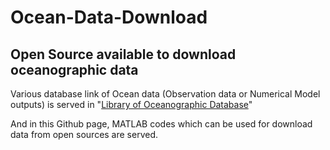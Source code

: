 # Ocean-Data-Download
## Open Source available to download oceanographic data 

Various database link of Ocean data (Observation data or Numerical Model outputs) is served in "[Library of Oceanographic Database](https://marbled-wildcat-a45.notion.site/Library-of-Oceanographic-Database-2315e37c80ae439ca8c9b9239d7252a0?pvs=4)"

And in this Github page, MATLAB codes which can be used for download data from open sources are served. 
